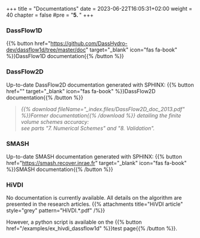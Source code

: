 +++
title = "Documentations"
date = 2023-06-22T16:05:31+02:00
weight = 40
chapter = false
#pre = "<b>5. </b>"
+++
<!-- {{% children style="h1" description="true" %}} -->

### DassFlow1D
{{% button href="https://github.com/DassHydro-dev/dassflow1d/tree/master/doc" target="_blank" icon="fas fa-book" %}}DassFlow1D documentation{{% /button %}}
### DassFlow2D
Up-to-date DassFlow2D documentation generated with SPHINX: {{% button href="" target="_blank" icon="fas fa-book" %}}DassFlow2D documentation{{% /button %}}

>  *{{% download fileName="_index.files/DassFlow2D_doc_2013.pdf" %}}Former documentation{{% /download %}} detailing the finite volume schemes accuracy:*  
*see parts "7. Numerical Schemes" and "8. Validation".*

### SMASH
Up-to-date SMASH documentation generated with SPHINX: {{% button href="https://smash.recover.inrae.fr" target="_blank" icon="fas fa-book" %}}SMASH documentation{{% /button %}}
### HiVDI
No documentation is currently available. All details on the algorithm are presented in the research articles.
{{% attachments title="HiVDI article" style="grey" pattern="HiVDI.*\.pdf" /%}}

However, a python script is available on the {{% button href="/examples/ex_hivdi_dassflow1d" %}}test page{{% /button %}}.